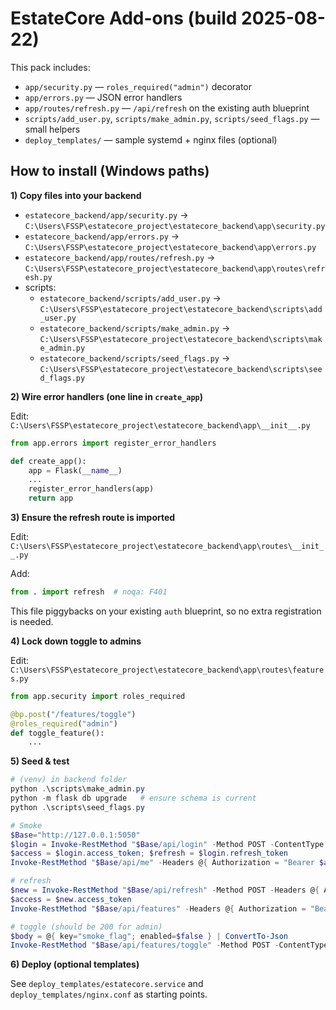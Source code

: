 # EstateCore Add-ons (build 2025-08-22)

This pack includes:
- `app/security.py` — `roles_required("admin")` decorator
- `app/errors.py` — JSON error handlers
- `app/routes/refresh.py` — `/api/refresh` on the existing auth blueprint
- `scripts/add_user.py`, `scripts/make_admin.py`, `scripts/seed_flags.py` — small helpers
- `deploy_templates/` — sample systemd + nginx files (optional)

## How to install (Windows paths)

**1) Copy files into your backend**

- `estatecore_backend/app/security.py` → `C:\Users\FSSP\estatecore_project\estatecore_backend\app\security.py`
- `estatecore_backend/app/errors.py` → `C:\Users\FSSP\estatecore_project\estatecore_backend\app\errors.py`
- `estatecore_backend/app/routes/refresh.py` → `C:\Users\FSSP\estatecore_project\estatecore_backend\app\routes\refresh.py`
- scripts:
  - `estatecore_backend/scripts/add_user.py` → `C:\Users\FSSP\estatecore_project\estatecore_backend\scripts\add_user.py`
  - `estatecore_backend/scripts/make_admin.py` → `C:\Users\FSSP\estatecore_project\estatecore_backend\scripts\make_admin.py`
  - `estatecore_backend/scripts/seed_flags.py` → `C:\Users\FSSP\estatecore_project\estatecore_backend\scripts\seed_flags.py`

**2) Wire error handlers (one line in `create_app`)**

Edit: `C:\Users\FSSP\estatecore_project\estatecore_backend\app\__init__.py`

```python
from app.errors import register_error_handlers

def create_app():
    app = Flask(__name__)
    ...
    register_error_handlers(app)
    return app
```

**3) Ensure the refresh route is imported**

Edit: `C:\Users\FSSP\estatecore_project\estatecore_backend\app\routes\__init__.py`

Add:
```python
from . import refresh  # noqa: F401
```

This file piggybacks on your existing `auth` blueprint, so no extra registration is needed.

**4) Lock down toggle to admins**

Edit: `C:\Users\FSSP\estatecore_project\estatecore_backend\app\routes\features.py`

```python
from app.security import roles_required

@bp.post("/features/toggle")
@roles_required("admin")
def toggle_feature():
    ...
```

**5) Seed & test**

```powershell
# (venv) in backend folder
python .\scripts\make_admin.py
python -m flask db upgrade   # ensure schema is current
python .\scripts\seed_flags.py

# Smoke
$Base="http://127.0.0.1:5050"
$login = Invoke-RestMethod "$Base/api/login" -Method POST -ContentType application/json -Body (@{ email="toivybraun@gmail.com"; password="Unique3315!" } | ConvertTo-Json)
$access = $login.access_token; $refresh = $login.refresh_token
Invoke-RestMethod "$Base/api/me" -Headers @{ Authorization = "Bearer $access" }

# refresh
$new = Invoke-RestMethod "$Base/api/refresh" -Method POST -Headers @{ Authorization = "Bearer $refresh" }
$access = $new.access_token
Invoke-RestMethod "$Base/api/features" -Headers @{ Authorization = "Bearer $access" }

# toggle (should be 200 for admin)
$body = @{ key="smoke_flag"; enabled=$false } | ConvertTo-Json
Invoke-RestMethod "$Base/api/features/toggle" -Method POST -ContentType application/json -Body $body -Headers @{ Authorization = "Bearer $access" }
```

**6) Deploy (optional templates)**

See `deploy_templates/estatecore.service` and `deploy_templates/nginx.conf` as starting points.
